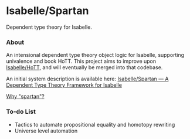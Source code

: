 # Isabelle/Spartan

Dependent type theory for Isabelle.

### About
An intensional dependent type theory object logic for Isabelle, supporting univalence and book HoTT.
This project aims to improve upon [Isabelle/HoTT](https://github.com/jaycech3n/Isabelle-HoTT), and will eventually be merged into that codebase.

An initial system description is available here: [Isabelle/Spartan — A Dependent Type Theory Framework for Isabelle](https://joshchen.io/pdf/Isabelle-Spartan.pdf)

[Why "spartan"?](http://math.andrej.com/wp-content/uploads/2017/12/Spartan-Type-Theory.pdf)

### To-do List
  - Tactics to automate propositional equality and homotopy rewriting
  - Universe level automation
